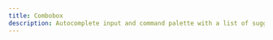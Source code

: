 ```yaml
---
title: Combobox
description: Autocomplete input and command palette with a list of suggestions.
---
```


<HeaderDocs :title="frontmatter.title" :description="frontmatter.description"/>
